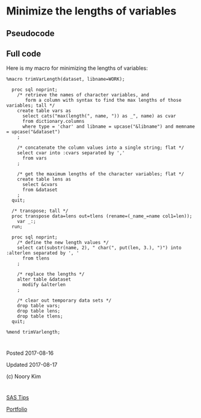 # Minimize the lengths of variables

## Pseudocode


## Full code

Here is my macro for minimizing the lengths of variables:

```
%macro trimVarLength(dataset, libname=WORK);

  proc sql noprint;
    /* retrieve the names of character variables, and 
       form a column with syntax to find the max lengths of those variables; tall */
    create table vars as
      select cats("max(length(", name, ")) as _", name) as cvar
      from dictionary.columns
      where type = 'char' and libname = upcase("&libname") and memname = upcase("&dataset")
    ;                                

    /* concatenate the column values into a single string; flat */
    select cvar into :cvars separated by ','
      from vars                                
    ;

    /* get the maximum lengths of the character variables; flat */
    create table lens as
      select &cvars 
      from &dataset
    ;                
  quit;

  /* transpose; tall */
  proc transpose data=lens out=tlens (rename=(_name_=name col1=len));
    var _:;
  run;

  proc sql noprint;
    /* define the new length values */
    select cat(substr(name, 2), " char(", put(len, 3.), ")") into :alterlen separated by ', '
      from tlens
    ; 

    /* replace the lengths */
    alter table &dataset
      modify &alterlen
    ;
    
    /* clear out temporary data sets */
    drop table vars;
    drop table lens;
    drop table tlens;                
  quit;

%mend trimVarlength;
```



#

Posted 2017-08-16

Updated 2017-08-17

(c) Noory Kim


#

[SAS Tips](/sas-tips)

[Portfolio](/)

